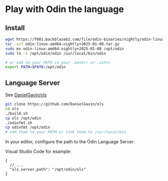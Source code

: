 # Play with Odin the language

## Install

```bash
wget https://f001.backblazeb2.com/file/odin-binaries/nightly/odin-linux-amd64-nightly%2B2025-01-08.tar.gz
tar -xzf odin-linux-amd64-nightly+2025-01-08.tar.gz
sudo mv odin-linux-amd64-nightly+2025-01-08 /opt/odin
sudo ln -s /opt/odin/odin /usr/local/bin/odin

# or add to your PATH in your .bashrc or .zshrc
export PATH=$PATH:/opt/odin
```

## Language Server

See [DanielGavin/ols](https://github.com/DanielGavin/ols)

```bash
git clone https://github.com/DanielGavin/ols
cd ols
./build.sh
cp ols /opt/odin
./odinfmt.sh
cp odinfmt /opt/odin
# add them to your PATH or link them to /usr/local/bin
```

In your editor, configure the path to the Odin Language Server:

Visual Studio Code for example:

```jsonc
{
  // ...
  "ols.server.path": "/opt/odin/ols"
}
```
